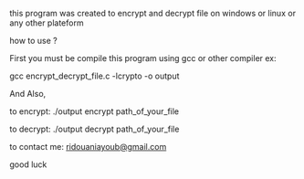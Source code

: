 this program was created to encrypt and decrypt file on windows or linux or any other plateform

how to use ?

First you must be compile this program using gcc or other compiler ex:

gcc encrypt_decrypt_file.c -lcrypto -o output


And Also,


to encrypt: ./output encrypt path_of_your_file

to decrypt: ./output decrypt path_of_your_file


to contact me: ridouaniayoub@gmail.com

good luck
